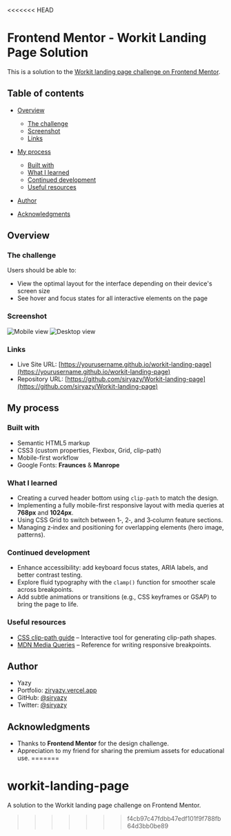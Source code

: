 <<<<<<< HEAD
# Frontend Mentor - Workit Landing Page Solution

This is a solution to the [Workit landing page challenge on Frontend Mentor](https://www.frontendmentor.io/challenges/workit-landing-page-2fYnyle5lu).

## Table of contents

* [Overview](#overview)

  * [The challenge](#the-challenge)
  * [Screenshot](#screenshot)
  * [Links](#links)
* [My process](#my-process)

  * [Built with](#built-with)
  * [What I learned](#what-i-learned)
  * [Continued development](#continued-development)
  * [Useful resources](#useful-resources)
* [Author](#author)
* [Acknowledgments](#acknowledgments)

## Overview

### The challenge

Users should be able to:

* View the optimal layout for the interface depending on their device's screen size
* See hover and focus states for all interactive elements on the page

### Screenshot

![Mobile view](./screenshot-mobile.png)
![Desktop view](./screenshot-desktop.jpg)

### Links

* Live Site URL: [https://yourusername.github.io/workit-landing-page](https://yourusername.github.io/workit-landing-page)
* Repository URL: [https://github.com/siryazy/Workit-landing-page](https://github.com/siryazy/Workit-landing-page)

## My process

### Built with

* Semantic HTML5 markup
* CSS3 (custom properties, Flexbox, Grid, clip-path)
* Mobile-first workflow
* Google Fonts: **Fraunces** & **Manrope**

### What I learned

* Creating a curved header bottom using `clip-path` to match the design.
* Implementing a fully mobile-first responsive layout with media queries at **768px** and **1024px**.
* Using CSS Grid to switch between 1‑, 2‑, and 3‑column feature sections.
* Managing z‑index and positioning for overlapping elements (hero image, patterns).

### Continued development

* Enhance accessibility: add keyboard focus states, ARIA labels, and better contrast testing.
* Explore fluid typography with the `clamp()` function for smoother scale across breakpoints.
* Add subtle animations or transitions (e.g., CSS keyframes or GSAP) to bring the page to life.

### Useful resources

* [CSS clip-path guide](https://bennettfeely.com/clippy/) – Interactive tool for generating clip-path shapes.
* [MDN Media Queries](https://developer.mozilla.org/en-US/docs/Web/CSS/Media_Queries) – Reference for writing responsive breakpoints.

## Author

* Yazy
* Portfolio: [ziryazy.vercel.app](https://ziryazy.vercel.app)
* GitHub: [@siryazy](https://github.com/siryazy)
* Twitter: [@siryazy](https://x.com/siryazy)

## Acknowledgments

* Thanks to **Frontend Mentor** for the design challenge.
* Appreciation to my friend for sharing the premium assets for educational use.
=======
# workit-landing-page
A solution to the Workit landing page challenge on Frontend Mentor.
>>>>>>> f4cb97c47fdbb47edf101f9f788fb64d3bb0be89
